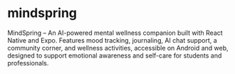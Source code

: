 # mindspring
MindSpring – An AI-powered mental wellness companion built with React Native and Expo. Features mood tracking, journaling, AI chat support, a community corner, and wellness activities, accessible on Android and web, designed to support emotional awareness and self-care for students and professionals.
